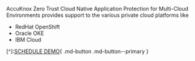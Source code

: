 
AccuKnox  Zero Trust Cloud Native Application Protection for Multi-Cloud Environments provides support to the various private cloud platforms like 

+ RedHat OpenShift
+ Oracle OKE
+ IBM Cloud

[^]:[SCHEDULE DEMO](https://www.accuknox.com/contact-us){ .md-button .md-button--primary }